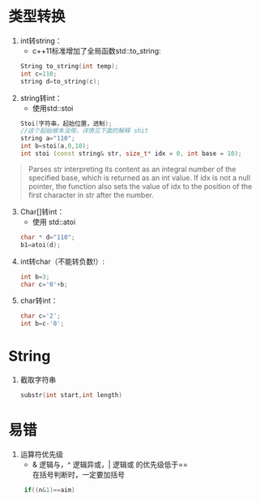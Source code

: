 # 类型转换
1. int转string：
	- c++11标准增加了全局函数std::to_string:
    ```c++
    String to_string(int temp);
    int c=110;
    string d=to_string(c);
    ```
2. string转int：
	- 使用std::stoi
    ```c++
    Stoi(字符串，起始位置，进制);
    //这个起始根本没用，详情见下面的解释 shit
	string a="110";
	int b=stoi(a,0,10);
	int stoi (const string& str, size_t* idx = 0, int base = 10);
    ```
>	Parses str interpreting its content as an integral number of the specified base, which is returned as an int value.
>	If idx is not a null pointer, the function also sets the value of idx to the position of the first character in str after the number.
3. Char[]转int：
	- 使用 std::atoi
	```c++
    char * d="110";
	b1=atoi(d);
    ```
4. int转char（不能转负数!）:
	```C++
    int b=3;
	char c='0'+b;
    ```
5. char转int：
    ```c++
	char c='2';
	int b=c-'0';
    ```
# String
1. 截取字符串 
    ```c++
    substr(int start,int length)  
    ```  
# 易错
1. 运算符优先级
    - & 逻辑与，^ 逻辑异或，| 逻辑或 的优先级低于==  
	在括号判断时，一定要加括号
    ```c++
	 if((n&1)==aim)
    ```

